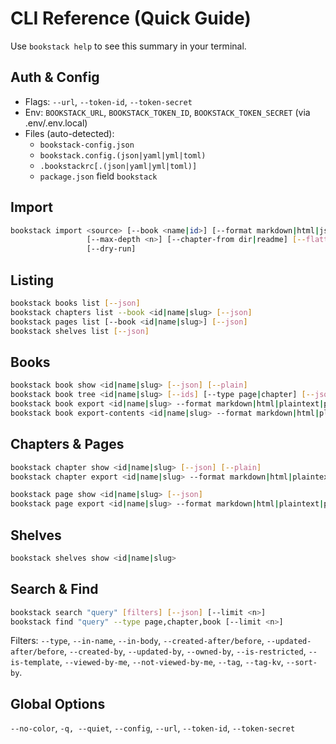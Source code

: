 # CLI Reference (Quick Guide)

Use `bookstack help` to see this summary in your terminal.

## Auth & Config
- Flags: `--url`, `--token-id`, `--token-secret`
- Env: `BOOKSTACK_URL`, `BOOKSTACK_TOKEN_ID`, `BOOKSTACK_TOKEN_SECRET` (via .env/.env.local)
- Files (auto-detected):
  - `bookstack-config.json`
  - `bookstack.config.(json|yaml|yml|toml)`
  - `.bookstackrc[.(json|yaml|yml|toml)]`
  - `package.json` field `bookstack`

## Import
```bash
bookstack import <source> [--book <name|id>] [--format markdown|html|json]
                 [--max-depth <n>] [--chapter-from dir|readme] [--flatten]
                 [--dry-run]
```

## Listing
```bash
bookstack books list [--json]
bookstack chapters list --book <id|name|slug> [--json]
bookstack pages list [--book <id|name|slug>] [--json]
bookstack shelves list [--json]
```

## Books
```bash
bookstack book show <id|name|slug> [--json] [--plain]
bookstack book tree <id|name|slug> [--ids] [--type page|chapter] [--json] [--plain]
bookstack book export <id|name|slug> --format markdown|html|plaintext|pdf [--out <file>] [--stdout]
bookstack book export-contents <id|name|slug> --format markdown|html|plaintext [--dir <path>] [--dry-run]
```

## Chapters & Pages
```bash
bookstack chapter show <id|name|slug> [--json] [--plain]
bookstack chapter export <id|name|slug> --format markdown|html|plaintext|pdf [--out <file>] [--stdout]

bookstack page show <id|name|slug> [--json]
bookstack page export <id|name|slug> --format markdown|html|plaintext|pdf [--out <file>] [--stdout]
```

## Shelves
```bash
bookstack shelves show <id|name|slug>
```

## Search & Find
```bash
bookstack search "query" [filters] [--json] [--limit <n>]
bookstack find "query" --type page,chapter,book [--limit <n>]
```
Filters: `--type`, `--in-name`, `--in-body`, `--created-after/before`, `--updated-after/before`,
`--created-by`, `--updated-by`, `--owned-by`, `--is-restricted`, `--is-template`,
`--viewed-by-me`, `--not-viewed-by-me`, `--tag`, `--tag-kv`, `--sort-by`.

## Global Options
`--no-color`, `-q, --quiet`, `--config`, `--url`, `--token-id`, `--token-secret`

